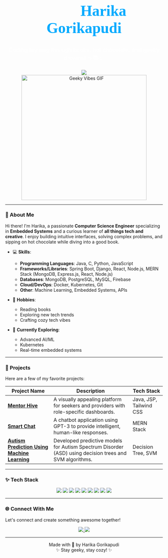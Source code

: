 <!-- README Template -->
<div align= "center">
  <h1 style="color: #00aaff; font-size: 3rem; font-family: 'Prata', serif;"> 👩🏻‍💻 Harika Gorikapudi</h1>
  <p style="font-size: 1.2rem; font-family: 'Poppins', sans-serif; color: #ffffff;">
    Coding my way through books, hot chocolate, and geeky dreams! ☕📚✨
  </p>
  <a href="https://2200032091.github.io/Harika-Gorikapudi/" target="_blank">
    <img src="https://img.shields.io/badge/Portfolio-View_Here-B0E0E6?style=for-the-badge&logo=google-chrome&logoColor=70B0B6" />
  </a>
  <br>
  <img src="https://media3.giphy.com/media/v1.Y2lkPTc5MGI3NjExMmxvaWR5OWc0YjJoaHA5NWVhajlnamRud3B0YXk1eGVvMHlzbW9hbiZlcD12MV9pbnRlcm5hbF9naWZfYnlfaWQmY3Q9Zw/U3smyJhYEJiyrcw8CL/giphy.gif" alt="Geeky Vibes GIF" width="400px" />

   
</div>

---

### 🌟 About Me
Hi there! I'm Harika, a passionate **Computer Science Engineer** specializing in **Embedded Systems** and a curious learner of **all things tech and creative**. I enjoy building intuitive interfaces, solving complex problems, and sipping on hot chocolate while diving into a good book.

- 💻 **Skills**:
  - **Programming Languages**: Java, C, Python, JavaScript
  - **Frameworks/Libraries**: Spring Boot, Django, React, Node.js, MERN Stack (MongoDB, Express.js, React, Node.js)
  - **Databases**: MongoDB, PostgreSQL, MySQL, Firebase
  - **Cloud/DevOps**: Docker, Kubernetes, Git
  - **Other**: Machine Learning, Embedded Systems, APIs

- 📖 **Hobbies**:
  - Reading books
  - Exploring new tech trends
  - Crafting cozy tech vibes

- 🌌 **Currently Exploring**:
  - Advanced AI/ML
  - Kubernetes
  - Real-time embedded systems



---

### 🚀 Projects
Here are a few of my favorite projects:

| **Project Name**      | **Description**                                                                 | **Tech Stack**            |
|------------------------|-------------------------------------------------------------------------------|---------------------------|
| **[Mentor Hive](https://github.com/2200032091/mentorhivedeployment)** | A visually appealing platform for seekers and providers with role-specific dashboards. | Java, JSP, Tailwind CSS   |
| **[Smart Chat](https://github.com/2200032091/SmartChat)** | A chatbot application using GPT-3 to provide intelligent, human-like responses.               | MERN Stack               |
| **[Autism Prediction Using Machine Learning](https://github.com/2200032091/Autism-Detection)** | Developed predictive models for Autism Spectrum Disorder (ASD) using decision trees and SVM algorithms.                  | Decision Tree, SVM        |

---

### ✨ Tech Stack
<div align="center">
  <img src="https://img.shields.io/badge/Java-ED8B00?style=for-the-badge&logo=java&logoColor=white" />
  <img src="https://img.shields.io/badge/React-61DAFB?style=for-the-badge&logo=react&logoColor=black" />
  <img src="https://img.shields.io/badge/Tailwind_CSS-38B2AC?style=for-the-badge&logo=tailwind-css&logoColor=white" />
  <img src="https://img.shields.io/badge/Node.js-339933?style=for-the-badge&logo=node-dot-js&logoColor=white" />
  <img src="https://img.shields.io/badge/Python-3776AB?style=for-the-badge&logo=python&logoColor=white" />
  <img src="https://img.shields.io/badge/Django-2496ED?style=for-the-badge&logo=django&logoColor=white" />
  <img src="https://img.shields.io/badge/Firebase-FFCA28?style=for-the-badge&logo=firebase&logoColor=black" />
  <img src="https://img.shields.io/badge/Git-F05032?style=for-the-badge&logo=git&logoColor=white" />
  <img src="https://img.shields.io/badge/Embedded_Systems-00599C?style=for-the-badge&logo=arduino&logoColor=white" />
</div>

---

### 🌐 Connect With Me
Let's connect and create something awesome together!

<div align="center">
  <a href="https://github.com/2200032091/" target="_blank">
    <img src="https://img.shields.io/badge/GitHub-100000?style=for-the-badge&logo=github&logoColor=white" />
  </a>
  <a href="https://www.linkedin.com/in/harika-gorikapudi/" target="_blank">
    <img src="https://img.shields.io/badge/LinkedIn-0077B5?style=for-the-badge&logo=linkedin&logoColor=white" />
  </a>
</div>

---


<div align="center">
  Made with 💖 by Harika Gorikapudi <br> ✨ Stay geeky, stay cozy! ✨
</div>
